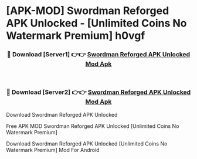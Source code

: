 # [APK-MOD] Swordman  Reforged APK Unlocked - [Unlimited Coins No Watermark Premium] h0vgf



<div align="center">
<h3>🔴 Download [Server1] 👉👉 <a href="https://momento.my/?title=Swordman__Reforged_APK_Unlocked">Swordman  Reforged APK Unlocked Mod Apk</a></h3><br>

<h3>🔴 Download [Server2] 👉👉 <a href="https://momento.my/?title=Swordman__Reforged_APK_Unlocked">Swordman  Reforged APK Unlocked Mod Apk</a></h3>
</div>



Download Swordman  Reforged APK Unlocked 

Free APK MOD Swordman  Reforged APK Unlocked [Unlimited Coins No Watermark Premium]

Download Swordman  Reforged APK Unlocked [Unlimited Coins No Watermark Premium] Mod For Android
